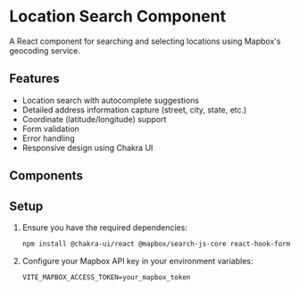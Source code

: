 # Location Search Component

A React component for searching and selecting locations using Mapbox's geocoding service.

## Features

- Location search with autocomplete suggestions
- Detailed address information capture (street, city, state, etc.)
- Coordinate (latitude/longitude) support
- Form validation
- Error handling
- Responsive design using Chakra UI

## Components

## Setup

1. Ensure you have the required dependencies:

   ```bash
   npm install @chakra-ui/react @mapbox/search-js-core react-hook-form
   ```

2. Configure your Mapbox API key in your environment variables:
   ```
   VITE_MAPBOX_ACCESS_TOKEN=your_mapbox_token
   ```
